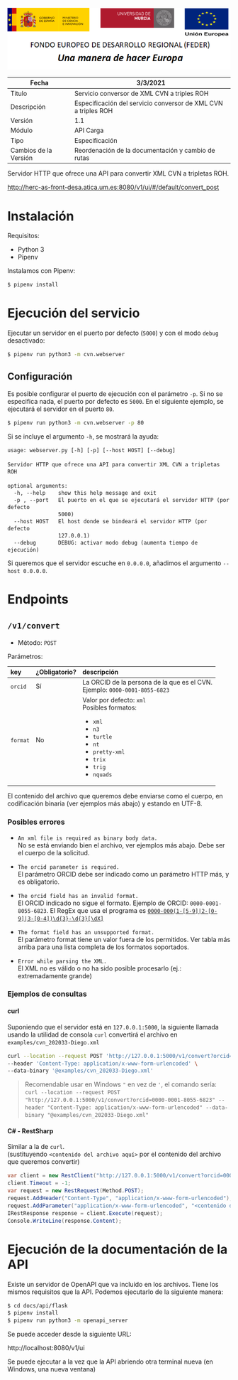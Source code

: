 
![](../../Docs/media/CabeceraDocumentosMD.png)

| Fecha         | 3/3/2021                                                   |
| ------------- | ------------------------------------------------------------ |
|Titulo|Servicio conversor de XML CVN a triples ROH| 
|Descripción|Especificación del servicio conversor de XML CVN a triples ROH|
|Versión|1.1|
|Módulo|API Carga|
|Tipo|Especificación|
|Cambios de la Versión|Reordenación de la documentación y cambio de rutas|


Servidor HTTP que ofrece una API para convertir XML CVN a tripletas ROH.

http://herc-as-front-desa.atica.um.es:8080/v1/ui/#/default/convert_post

# Instalación

Requisitos:

- Python 3
- Pipenv

Instalamos con Pipenv:

```bash
$ pipenv install
```

# Ejecución del servicio

Ejecutar un servidor en el puerto por defecto (`5000`) y con el modo `debug` desactivado:

```bash
$ pipenv run python3 -m cvn.webserver
```

## Configuración

Es posible configurar el puerto de ejecución con el parámetro `-p`.  Si no se especifica nada, el puerto por defecto es `5000`. 
En el siguiente ejemplo, se ejecutará el servidor en el puerto `80`.

```bash
$ pipenv run python3 -m cvn.webserver -p 80
```

Si se incluye el argumento `-h`, se mostrará la ayuda:

```text
usage: webserver.py [-h] [-p] [--host HOST] [--debug]

Servidor HTTP que ofrece una API para convertir XML CVN a tripletas ROH

optional arguments:
  -h, --help    show this help message and exit
  -p , --port   El puerto en el que se ejecutará el servidor HTTP (por defecto
                5000)
  --host HOST   El host donde se bindeará el servidor HTTP (por defecto
                127.0.0.1)
  --debug       DEBUG: activar modo debug (aumenta tiempo de ejecución)
```

Si queremos que el servidor escuche en `0.0.0.0`, añadimos el argumento `--host 0.0.0.0`.

# Endpoints

## `/v1/convert`

- Método: `POST`

Parámetros:

| key | ¿Obligatorio? | descripción |
|:--|:--|:--|
| `orcid` | Sí | La ORCID de la persona de la que es el CVN.<br>Ejemplo: `0000-0001-8055-6823`
| `format` | No | Valor por defecto: `xml`<br>Posibles formatos: <ul><li>`xml`</li><li>`n3`</li><li>`turtle`</li><li>`nt`</li><li>`pretty-xml`</li><li>`trix`</li><li>`trig`</li><li>`nquads`</li></ul>

El contenido del archivo que queremos debe enviarse como el cuerpo, en codificación binaria (ver ejemplos más abajo) y estando en UTF-8.

### Posibles errores

- `An xml file is required as binary body data.` \
    No se está enviando bien el archivo, ver ejemplos más abajo. Debe ser el cuerpo de la solicitud.

- `The orcid parameter is required.` \
    El parámetro ORCID debe ser indicado como un parámetro HTTP más, y es obligatorio.

- `The orcid field has an invalid format.` \
    El ORCID indicado no sigue el formato. Ejemplo de ORCID: `0000-0001-8055-6823`. 
    El RegEx que usa el programa es [`0000-000(1-[5-9]|2-[0-9]|3-[0-4])\d{3}-\d{3}[\dX]`](https://regex101.com/r/w6sa8Q/2)

- `The format field has an unsupported format.` \
	El parámetro format tiene un valor fuera de los permitidos. Ver tabla más arriba para una lista completa de los formatos soportados.

- `Error while parsing the XML.` \
    El XML no es válido o no ha sido posible procesarlo (ej.: extremadamente grande)

### Ejemplos de consultas

#### curl

Suponiendo que el servidor está en `127.0.0.1:5000`, la siguiente llamada usando la utilidad de consola `curl` convertirá
el archivo en `examples/cvn_202033-Diego.xml`

```bash
curl --location --request POST 'http://127.0.0.1:5000/v1/convert?orcid=0000-0001-8055-6823' \
--header 'Content-Type: application/x-www-form-urlencoded' \
--data-binary '@examples/cvn_202033-Diego.xml'
```

> Recomendable usar en Windows `"` en vez de `'`, el comando sería:
> `curl --location --request POST "http://127.0.0.1:5000/v1/convert?orcid=0000-0001-8055-6823" --header "Content-Type: application/x-www-form-urlencoded" --data-binary "@examples/cvn_202033-Diego.xml"`

#### C# - RestSharp

Similar a la de `curl`.  
(sustituyendo `<contenido del archivo aquí>` por el contenido del archivo que queremos convertir)

```cs
var client = new RestClient("http://127.0.0.1:5000/v1/convert?orcid=0000-0001-8055-6823");
client.Timeout = -1;
var request = new RestRequest(Method.POST);
request.AddHeader("Content-Type", "application/x-www-form-urlencoded");
request.AddParameter("application/x-www-form-urlencoded", "<contenido del archivo aquí>", ParameterType.RequestBody);
IRestResponse response = client.Execute(request);
Console.WriteLine(response.Content);
```

# Ejecución de la documentación de la API

Existe un servidor de OpenAPI que va incluido en los archivos. Tiene los mismos requisitos que la API. Podemos ejecutarlo de la siguiente manera:

```bash
$ cd docs/api/flask
$ pipenv install
$ pipenv run python3 -m openapi_server
```

Se puede acceder desde la siguiente URL:

http://localhost:8080/v1/ui

Se puede ejecutar a la vez que la API abriendo otra terminal nueva (en Windows, una nueva ventana)
